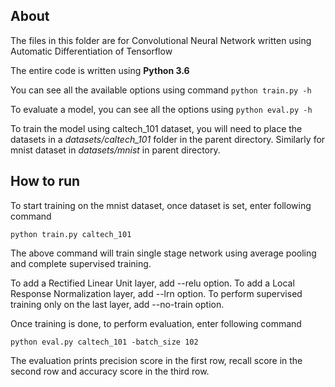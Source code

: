 ## About
The files in this folder are for Convolutional Neural Network written using Automatic Differentiation of Tensorflow

The entire code is written using **Python 3.6**

You can see all the available options using command `python train.py -h`

To evaluate a model, you can see all the options using `python eval.py -h`

To train the model using caltech_101 dataset, you will need to place the datasets in a *datasets/caltech_101* folder in the parent directory. Similarly for mnist dataset in *datasets/mnist* in parent directory.

## How to run

To start training on the mnist dataset, once dataset is set, enter following command

`python train.py caltech_101`

The above command will train single stage network using average pooling and complete supervised training.

To add a Rectified Linear Unit layer, add --relu option.
To add a Local Response Normalization layer, add --lrn option.
To perform supervised training only on the last layer, add --no-train option.

Once training is done, to perform evaluation, enter following command

`python eval.py caltech_101 -batch_size 102`

The evaluation prints precision score in the first row, recall score in the second row and accuracy score in the third row.